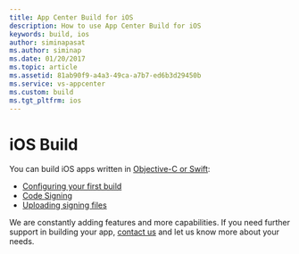 ```yaml
---
title: App Center Build for iOS
description: How to use App Center Build for iOS
keywords: build, ios
author: siminapasat
ms.author: siminap
ms.date: 01/20/2017
ms.topic: article
ms.assetid: 81ab90f9-a4a3-49ca-a7b7-ed6b3d29450b
ms.service: vs-appcenter
ms.custom: build
ms.tgt_pltfrm: ios
---
```


# iOS Build

You can build iOS apps written in [Objective-C or Swift](first-build.md):

- [Configuring your first build](first-build.md)
- [Code Signing](code-signing.md)
- [Uploading signing files](uploading-signing-files.md)

We are constantly adding features and more capabilities. If you need further support in building your app, [contact us](https://intercom.help/appcenter/) and let us know more about your needs.